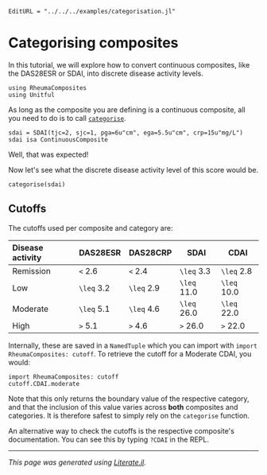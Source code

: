 ```@meta
EditURL = "../../../examples/categorisation.jl"
```

# Categorising composites

In this tutorial, we will explore how to convert continuous composites, like the DAS28ESR or SDAI, into discrete disease activity levels.

````@example categorisation
using RheumaComposites
using Unitful
````

As long as the composite you are defining is a continuous composite, all you need to do is to call [`categorise`](@ref).

````@example categorisation
sdai = SDAI(tjc=2, sjc=1, pga=6u"cm", ega=5.5u"cm", crp=15u"mg/L")
sdai isa ContinuousComposite
````

Well, that was expected!

Now let's see what the discrete disease activity level of this score would be.

````@example categorisation
categorise(sdai)
````

## Cutoffs

The cutoffs used per composite and category are:

| Disease activity | DAS28ESR | DAS28CRP | SDAI   | CDAI   |
|:-----------------|----------|----------|--------|--------|
| Remission        | ``<`` 2.6    | ``<`` 2.4    | ``\leq`` 3.3  | ``\leq`` 2.8  |
| Low              | ``\leq`` 3.2    | ``\leq`` 2.9    | ``\leq`` 11.0 | ``\leq`` 10.0 |
| Moderate         | ``\leq`` 5.1    | ``\leq`` 4.6    | ``\leq`` 26.0 | ``\leq`` 22.0 |
| High             | ``>`` 5.1    | ``>`` 4.6    | ``>`` 26.0 | ``>`` 22.0 |

Internally, these are saved in a `NamedTuple` which you can import with `import RheumaComposites: cutoff`.
To retrieve the cutoff for a Moderate CDAI, you would:

````@example categorisation
import RheumaComposites: cutoff
cutoff.CDAI.moderate
````

Note that this only returns the boundary value of the respective category, and that the inclusion of this value varies across **both** composites and categories.
It is therefore safest to simply rely on the `categorise` function.

An alternative way to check the cutoffs is the respective composite's documentation.
You can see this by typing `?CDAI` in the REPL.

---

*This page was generated using [Literate.jl](https://github.com/fredrikekre/Literate.jl).*

